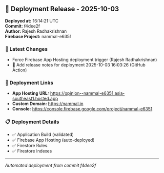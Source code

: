 ## 🚀 Deployment Release - 2025-10-03

**Deployed at:** 16:14:21 UTC  
**Commit:** f4dee2f  
**Author:** Rajesh Radhakrishnan  
**Firebase Project:** nammal-e6351

### 📝 Latest Changes
- Force Firebase App Hosting deployment trigger (Rajesh Radhakrishnan)
- 📝 Add release notes for deployment 2025-10-03 16:03:26 (GitHub Action)

### 🔗 Deployment Links
- **App Hosting URL:** https://opinion--nammal-e6351.asia-southeast1.hosted.app
- **Custom Domain:** https://nammal.in
- **Console:** https://console.firebase.google.com/project/nammal-e6351

### 📋 Deployment Details
- ✅ Application Build (validated)
- ✅ Firebase App Hosting (auto-deployed)
- ✅ Firestore Rules
- ✅ Firestore Indexes

---
*Automated deployment from commit f4dee2f*
